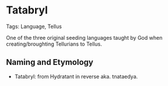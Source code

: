 # Tatabryl

Tags: Language, Tellus

One of the three original seeding languages taught by God when creating/broughting Tellurians to Tellus.

## Naming and Etymology

* Tatabryl: from Hydratant in reverse aka. tnataedya.